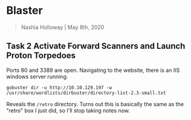 # Blaster

> Nashia Holloway | May 8th, 2020

## Task 2 Activate Forward Scanners and Launch Proton Torpedoes

Ports 80 and 3389 are open. Navigating to the website, there is an IIS windows server running. 

```
gobuster dir -u http://10.10.129.197 -w /usr/share/wordlists/dirbuster/directory-list-2.3-small.txt
```
Reveals the `/retro` directory. Turns out this is basically the same as the "retro" box I just did, so I'll stop taking notes now.
